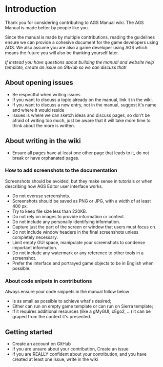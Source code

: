 # Introduction

 Thank you for considering contributing to AGS Manual wiki. The AGS Manual is 
made better by people like you.

 Since the manual is made by multiple contributions, reading the guidelines
ensure we can provide a cohesive document for the game developers using AGS.
We also assume you are also a game developer using AGS which means the future
you will also be thanking yourself later.

 *If instead you have questions about building the manual and website help 
template, create an issue on GitHub so we can discuss that!*

 ## About opening issues

 - Be respectful when writing issues
- If you want to discuss a topic already on the manual, link it in the wiki.
- If you want to discuss a new entry, not in the manual, suggest it's name and
where it would reside
- Issues is where we can sketch ideas and discuss pages, so don't be afraid of
writing too much, just be aware that it will take more time to think about the 
more is written.

 ## About writing in the wiki

 - Ensure all pages have at least one other page that leads to it, do not break
or have orphanated pages.

 ### How to add screenshots to the documentation

 Screenshots should be avoided, but they make sense in tutorials or when
describing how AGS Editor user interface works.

 - Do not overuse screenshots. 
- Screenshots should be saved as PNG or JPG, with a width of at least 400 px. 
- Try to keep file size less than 220KB.
- Do not rely on images to provide information or context.
- Do not include any personally identifying information.
- Capture just the part of the screen or window that users must focus on.
- Do not include window headers in the final screenshots unless completely necessary.
- Limit empty GUI space, manipulate your screenshots to condense important information.
- Do not include any watermark or any reference to other tools in a screenshot.
- Prefer the interface and portrayed game objects to be in English when possible.

 ### About code snipets in contributions

 Always ensure your code snippets in the manual follow below

 - Is as small as possible to achieve what's desired;
- Either can run on empty game template or can run on Sierra template;
- If it requires additional resources (like a gMyGUI, cEgo2, ...) it can be 
graped from the context it's presented.

 ## Getting started

 - Create an account on GitHub
- If you are unsure about your contribution, Create an issue
- If you are REALLY confident about your contribution, and you have created at
least one issue, write in the wiki

